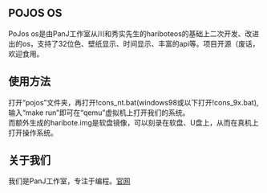 ## POJOS OS
PoJos os是由PanJ工作室从川和秀实先生的hariboteos的基础上二次开发、改进出的os，支持了32位色、壁纸显示、时间显示、丰富的api等。项目开源（废话，欢迎食用。  

## 使用方法

打开“pojos”文件夹，再打开!cons_nt.bat(windows98或以下打开!cons_9x.bat),输入“make run”即可在“qemu”虚拟机上打开我们的系统。  
而额外生成的haribote.img是软盘镜像，可以刻录在软盘、U盘上，从而在真机上打开操作系统。  

## 关于我们

我们是PanJ工作室，专注于编程。[官网](https://www.panj.tk)  
